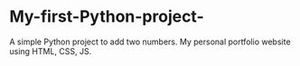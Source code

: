 # My-first-Python-project-
 A simple Python project to add two numbers.  My personal portfolio website using HTML, CSS, JS.
